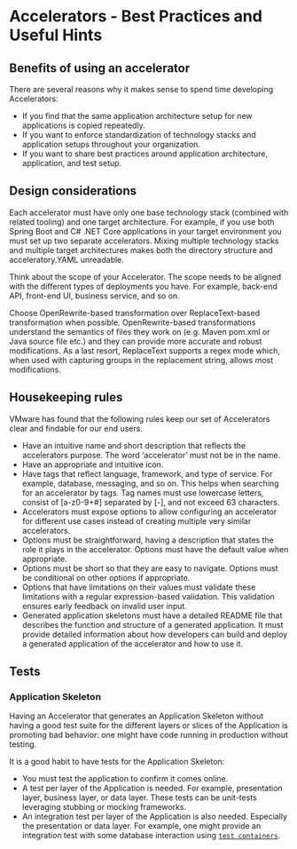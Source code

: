# Accelerators - Best Practices and Useful Hints

## <a id="accelerator-benefits"></a> Benefits of using an accelerator

There are several reasons why it makes sense to spend time developing Accelerators:

- If you find that the same application architecture setup for new applications is copied repeatedly.
- If you want to enforce standardization of technology stacks and application setups throughout your organization.
- If you want to share best practices around application architecture, application, and test setup.

## <a id="design-considerations"></a> Design considerations

Each accelerator must have only one base technology stack (combined with related tooling) and one
target architecture. For example, if you use both Spring Boot and C# .NET Core applications in your
target environment you must set up two separate accelerators.
Mixing multiple technology stacks and multiple target architectures makes both the directory structure
and acceleratory.YAML unreadable.

Think about the scope of your Accelerator. The scope needs to be aligned with the different types of deployments you have. For example, back-end API, front-end UI, business service, and so on.

Choose OpenRewrite-based transformation over ReplaceText-based transformation when possible. OpenRewrite-based transformations understand the semantics of files they work on (e.g. Maven pom.xml or Java source file etc.) and they can provide more accurate and robust modifications. As a last resort, ReplaceText supports a regex mode which, when used with capturing groups in the replacement string, allows most modifications.

## <a id="housekeeping"></a> Housekeeping rules

VMware has found that the following rules keep our set of Accelerators clear and findable for our end users.

- Have an intuitive name and short description that reflects the accelerators purpose. The word ‘accelerator’
  must not be in the name.
- Have an appropriate and intuitive icon.
- Have tags that reflect language, framework, and type of service. For example,
database, messaging, and so on. This helps when searching for an accelerator by tags. Tag names must
use lowercase letters, consist of [a-z0-9+#] separated by [-], and not exceed 63
characters.
- Accelerators must expose options to allow configuring an accelerator for different use cases instead
  of creating multiple very similar accelerators.
- Options must be straightforward, having a description that states the role it plays in the
accelerator. Options must have the default value when appropriate.
- Options must be short so that they are easy to navigate. Options must be conditional on other options
if appropriate.
- Options that have limitations on their values must validate these
limitations with a regular expression-based validation. This validation ensures
early feedback on invalid user input.
- Generated application skeletons must have a detailed README file that describes the function and
structure of a generated application. It must provide detailed information about how developers
can build and deploy a generated application of the accelerator and how to use it.

## <a id="tests"></a> Tests

### Application Skeleton

Having an Accelerator that generates an Application Skeleton without having a good test suite for the different layers or slices of the Application is promoting bad behavior: one might have code running in production without testing.

It is a good habit to have tests for the Application Skeleton:

- You must test the application to confirm it comes online.
- A test per layer of the Application is needed. For example, presentation layer, business layer, or
data layer. These tests can be unit-tests leveraging stubbing or mocking frameworks.
- An integration test per layer of the Application is also needed. Especially the presentation
   or data layer. For example, one might provide an integration test with some database interaction
using [`test containers`](https://www.testcontainers.org/).

